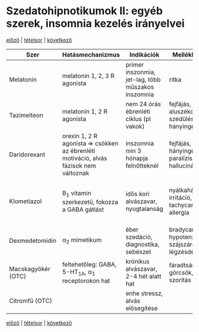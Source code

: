 # Szedatohipnotikumok II: egyéb szerek, insomnia kezelés irányelvei

[előző](5.%20Szedatohipnotikumok%20I.%20benzodiazepin%20receptoron%20ható%20szerek.md) | [tételsor](0.%20Tételsor.md) | [következő](7.%20Alkohol%20farmakológiája,%20alkoholizmus,%20alkohol%20elvonás.md)

Szer | Hatásmechanizmus | Indikációk | Mellékhatások | Kontraindikációk
--- | --- | --- | --- | ---
Melatonin | melatonin 1, 2, 3 R agonista | primer inszonmia, jet-lag, több műszakos inszomnia | ritka
Tazimelteon | melatonin 1, 2 R agonista | nem 24 órás ébrenléti ciklus (pl vakok) | fejfájás, aluszékonyság, szédülés, hányinger | terhesség, szoptatás
Daridorexant | orexin 1, 2 R agonista ⇒ csökken az ébrenléti motiváció, alvás fázisok nem változnak | inszomnia min 3 hónapja felnőtteknél | fejfájás, hányinger, alvási paralízis, hallucináció
Klometiazol | B<sub>1</sub> vitamin szerkezetű, fokozza a GABA gátlást | idős kori alvászavar, nyugtalanság | nyálkahártya irritáció, tachycardia, allergia | légzési problémák, májelégtelenség, terhesség, szoptatás, gyermekek
Dexmedetomidin | α<sub>2</sub> mimetikum | éber szedáció, diagnostika, sebészet | bradycardia, hypotenzió, szájszárazság, légzésdepresszió
Macskagyökér (OTC) | feltehetőleg: GABA, 5-HT<sub>1A</sub>, α<sub>1</sub> receptorokon hat | krónikus alvászavar, 2-4 hét alatt hat | fáradtság, hasi görcsök, mellkasi szorítás
Citromfű (OTC) || enhe stressz, alvás elősegítése

[előző](5.%20Szedatohipnotikumok%20I.%20benzodiazepin%20receptoron%20ható%20szerek.md) | [tételsor](0.%20Tételsor.md) | [következő](7.%20Alkohol%20farmakológiája,%20alkoholizmus,%20alkohol%20elvonás.md)
